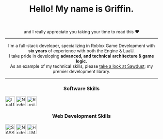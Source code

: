 <div id="toc">
  <ul align="center" style="list-style: none">
    <summary> 
      <h1>Hello! My name is Griffin.</h1><br>
      <p>and I really appreciate you taking your time to read this ❤️</p>
    </summary>
  </ul>
</div>

---
<p align="center">
  I'm a full-stack developer, specializing in Roblox Game Development with <strong>six years</strong> of experience with both the Engine & LuaU.<br>
  I take pride in developing <strong>advanced, and technical architecture & game logic.</strong><br>
  As an example of my technical skills, please <a href="https://github.com/Griffin-Dalby/Sawdust">take a look at Sawdust</a>; my premier development library.
</p>

---

 **<h3 align="center">Software Skills</h3>**
 <div align="center" style="display: flex; flex-wrap: wrap; gap: 4px;">
   <img src="https://skillicons.dev/icons?i=lua" height="32" alt="LuaU">
   <img src="https://skillicons.dev/icons?i=nodejs" height="32" alt="NodeJS">
   <img src="https://skillicons.dev/icons?i=rust" height="32" alt="Rust">
 </div>

**<h3 align="center">Web Development Skills</h3>**
<div align="center" style="display: flex; flex-wrap: wrp; gap:4px;">
   <img src="https://skillicons.dev/icons?i=sass" height="32" alt="SASS/[SCSS]">
   <img src="https://skillicons.dev/icons?i=nodejs" height="32" alt="NodeJS">
   <img src="https://skillicons.dev/icons?i=html" height="32" alt="HTML5">
</div>
